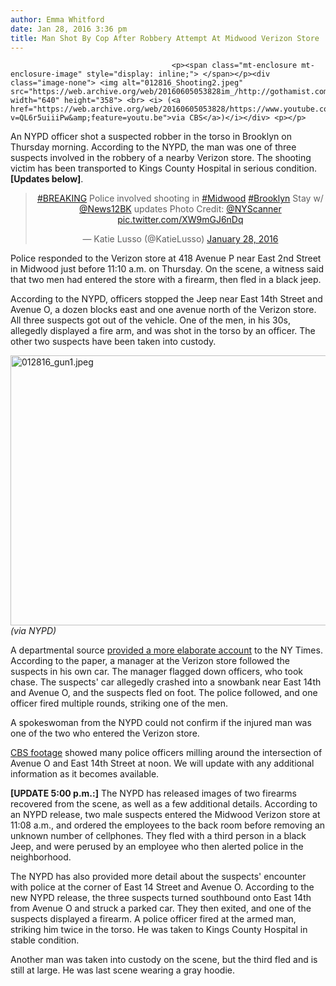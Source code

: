 ```yaml
---
author: Emma Whitford
date: Jan 28, 2016 3:36 pm
title: Man Shot By Cop After Robbery Attempt At Midwood Verizon Store
---
```


	
										<p><span class="mt-enclosure mt-enclosure-image" style="display: inline;"> </span></p><div class="image-none"> <img alt="012816_Shooting2.jpeg" src="https://web.archive.org/web/20160605053828im_/http://gothamist.com/attachments/nyc_ewhitford/012816_Shooting2.jpeg" width="640" height="358"> <br> <i> (<a href="https://web.archive.org/web/20160605053828/https://www.youtube.com/watch?v=QL6r5uiiiPw&amp;feature=youtu.be">via CBS</a>)</i></div> <p></p>

<p>An NYPD officer shot a suspected robber in the torso in Brooklyn on Thursday morning. According to the NYPD, the man was one of three suspects involved in the robbery of a nearby Verizon store. The shooting victim has been transported to Kings County Hospital in serious condition. <strong>[Updates below]</strong>.</p>

<center><blockquote class="twitter-tweet" lang="en"><p lang="en" dir="ltr"><a href="https://web.archive.org/web/20160605053828/https://twitter.com/hashtag/BREAKING?src=hash">#BREAKING</a> Police involved shooting in <a href="https://web.archive.org/web/20160605053828/https://twitter.com/hashtag/Midwood?src=hash">#Midwood</a> <a href="https://web.archive.org/web/20160605053828/https://twitter.com/hashtag/Brooklyn?src=hash">#Brooklyn</a> Stay w/ <a href="https://web.archive.org/web/20160605053828/https://twitter.com/News12BK">@News12BK</a> updates Photo Credit: <a href="https://web.archive.org/web/20160605053828/https://twitter.com/NYScanner">@NYScanner</a> <a href="https://web.archive.org/web/20160605053828/https://t.co/XW9mGJ6nDq">pic.twitter.com/XW9mGJ6nDq</a></p>&#x2014; Katie Lusso (@KatieLusso) <a href="https://web.archive.org/web/20160605053828/https://twitter.com/KatieLusso/status/692756532606410754">January 28, 2016</a></blockquote>
<script async src="//web.archive.org/web/20160605053828js_/http://platform.twitter.com/widgets.js" charset="utf-8"></script></center>

<p>Police responded to the Verizon store at 418 Avenue P near East 2nd Street in Midwood just before 11:10 a.m. on Thursday. On the scene, a witness said that two men had entered the store with a firearm, then fled in a black jeep. </p>

<p>According to the NYPD, officers stopped the Jeep near East 14th Street and Avenue O, a dozen blocks east and one avenue north of the Verizon store. All three suspects got out of the vehicle. One of the men, in his 30s, allegedly displayed a fire arm, and was shot in the torso by an officer. The other two suspects have been taken into custody. </p>

<p><span class="mt-enclosure mt-enclosure-image" style="display: inline;"> </span></p><div class="image-none"> <img alt="012816_gun1.jpeg" src="https://web.archive.org/web/20160605053828im_/http://gothamist.com/attachments/nyc_ewhitford/012816_gun1.jpeg" width="640" height="432"> <br> <i> (via NYPD)</i></div> <p></p>

<p>A departmental source <a href="https://web.archive.org/web/20160605053828/http://www.nytimes.com/2016/01/29/nyregion/officer-shoots-man-after-a-robbery-in-brooklyn-police-say.html?smid=tw-nytmetro&amp;smtyp=cur">provided a more elaborate account</a> to the NY Times. According to the paper, a manager at the Verizon store followed the suspects in his own car. The manager flagged down officers, who took chase. The suspects&apos; car allegedly crashed into a snowbank near East 14th and Avenue O, and the suspects fled on foot. The police followed, and one officer fired multiple rounds, striking one of the men. </p>

<p>A spokeswoman from the NYPD could not confirm if the injured man was one of the two who entered the Verizon store. </p>

<p><a href="https://web.archive.org/web/20160605053828/http://newyork.cbslocal.com/2016/01/28/midwood-shooting/?utm_medium=twitter&amp;utm_source=twitterfeed">CBS footage</a> showed many police officers milling around the intersection of Avenue O and East 14th Street at noon. We will update with any additional information as it becomes available. </p>

<p><strong>[UPDATE 5:00 p.m.:]</strong> The NYPD has released images of two firearms recovered from the scene, as well as a few additional details. According to an NYPD release, two male suspects entered the Midwood Verizon store at 11:08 a.m., and ordered the employees to the back room before removing an unknown number of cellphones. They fled with a third person in a black Jeep, and were perused by an employee who then alerted police in the neighborhood. </p>

<p>The NYPD has also provided more detail about the suspects&apos; encounter with police at the corner of East 14 Street and Avenue O. According to the new NYPD release, the three suspects turned southbound onto East 14th from Avenue O and struck a parked car. They then exited, and one of the suspects displayed a firearm. A police officer fired at the armed man, striking him twice in the torso. He was taken to Kings County Hospital in stable condition. </p>

<p>Another man was taken into custody on the scene, but the third fled and is still at large. He was last scene wearing a gray hoodie. </p>					
										
									
				